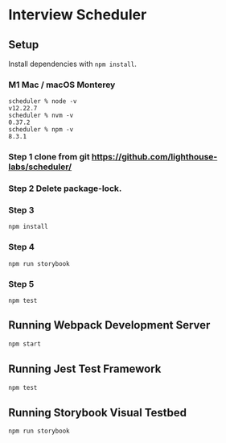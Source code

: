 # Interview Scheduler

## Setup

Install dependencies with `npm install`.

### M1 Mac / macOS Monterey

```
scheduler % node -v
v12.22.7
scheduler % nvm -v
0.37.2
scheduler % npm -v
8.3.1
```

### Step 1 clone from git https://github.com/lighthouse-labs/scheduler/

### Step 2 Delete package-lock.

### Step 3

```
npm install
```

### Step 4

```
npm run storybook
```

### Step 5

```
npm test
```

## Running Webpack Development Server

```sh
npm start
```

## Running Jest Test Framework

```sh
npm test
```

## Running Storybook Visual Testbed

```sh
npm run storybook
```

